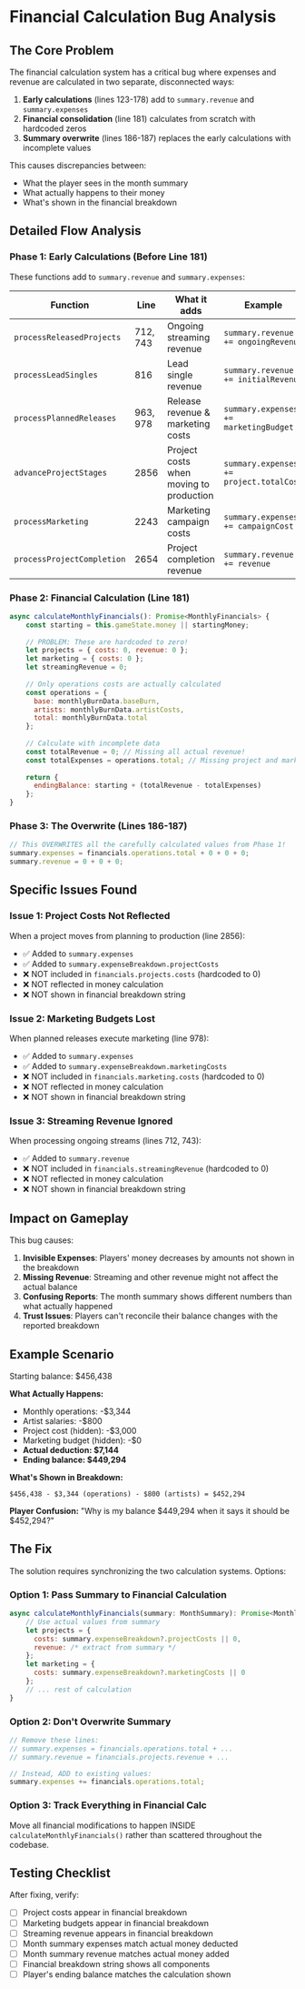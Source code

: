 # Financial Calculation Bug Analysis

## The Core Problem

The financial calculation system has a critical bug where expenses and revenue are calculated in two separate, disconnected ways:

1. **Early calculations** (lines 123-178) add to `summary.revenue` and `summary.expenses`
2. **Financial consolidation** (line 181) calculates from scratch with hardcoded zeros
3. **Summary overwrite** (lines 186-187) replaces the early calculations with incomplete values

This causes discrepancies between:
- What the player sees in the month summary
- What actually happens to their money
- What's shown in the financial breakdown

## Detailed Flow Analysis

### Phase 1: Early Calculations (Before Line 181)
These functions add to `summary.revenue` and `summary.expenses`:

| Function | Line | What it adds | Example |
|----------|------|--------------|---------|
| `processReleasedProjects` | 712, 743 | Ongoing streaming revenue | `summary.revenue += ongoingRevenue` |
| `processLeadSingles` | 816 | Lead single revenue | `summary.revenue += initialRevenue` |
| `processPlannedReleases` | 963, 978 | Release revenue & marketing costs | `summary.expenses += marketingBudget` |
| `advanceProjectStages` | 2856 | Project costs when moving to production | `summary.expenses += project.totalCost` |
| `processMarketing` | 2243 | Marketing campaign costs | `summary.expenses += campaignCost` |
| `processProjectCompletion` | 2654 | Project completion revenue | `summary.revenue += revenue` |

### Phase 2: Financial Calculation (Line 181)
```javascript
async calculateMonthlyFinancials(): Promise<MonthlyFinancials> {
    const starting = this.gameState.money || startingMoney;
    
    // PROBLEM: These are hardcoded to zero!
    let projects = { costs: 0, revenue: 0 };
    let marketing = { costs: 0 };
    let streamingRevenue = 0;
    
    // Only operations costs are actually calculated
    const operations = { 
      base: monthlyBurnData.baseBurn, 
      artists: monthlyBurnData.artistCosts, 
      total: monthlyBurnData.total 
    };
    
    // Calculate with incomplete data
    const totalRevenue = 0; // Missing all actual revenue!
    const totalExpenses = operations.total; // Missing project and marketing costs!
    
    return {
      endingBalance: starting + (totalRevenue - totalExpenses)
    };
}
```

### Phase 3: The Overwrite (Lines 186-187)
```javascript
// This OVERWRITES all the carefully calculated values from Phase 1!
summary.expenses = financials.operations.total + 0 + 0 + 0;
summary.revenue = 0 + 0 + 0;
```

## Specific Issues Found

### Issue 1: Project Costs Not Reflected
When a project moves from planning to production (line 2856):
- ✅ Added to `summary.expenses`
- ✅ Added to `summary.expenseBreakdown.projectCosts`
- ❌ NOT included in `financials.projects.costs` (hardcoded to 0)
- ❌ NOT reflected in money calculation
- ❌ NOT shown in financial breakdown string

### Issue 2: Marketing Budgets Lost
When planned releases execute marketing (line 978):
- ✅ Added to `summary.expenses`
- ✅ Added to `summary.expenseBreakdown.marketingCosts`
- ❌ NOT included in `financials.marketing.costs` (hardcoded to 0)
- ❌ NOT reflected in money calculation
- ❌ NOT shown in financial breakdown string

### Issue 3: Streaming Revenue Ignored
When processing ongoing streams (lines 712, 743):
- ✅ Added to `summary.revenue`
- ❌ NOT included in `financials.streamingRevenue` (hardcoded to 0)
- ❌ NOT reflected in money calculation
- ❌ NOT shown in financial breakdown string

## Impact on Gameplay

This bug causes:

1. **Invisible Expenses**: Players' money decreases by amounts not shown in the breakdown
2. **Missing Revenue**: Streaming and other revenue might not affect the actual balance
3. **Confusing Reports**: The month summary shows different numbers than what actually happened
4. **Trust Issues**: Players can't reconcile their balance changes with the reported breakdown

## Example Scenario

Starting balance: $456,438

**What Actually Happens:**
- Monthly operations: -$3,344
- Artist salaries: -$800  
- Project cost (hidden): -$3,000
- Marketing budget (hidden): -$0
- **Actual deduction: $7,144**
- **Ending balance: $449,294**

**What's Shown in Breakdown:**
```
$456,438 - $3,344 (operations) - $800 (artists) = $452,294
```

**Player Confusion:** "Why is my balance $449,294 when it says it should be $452,294?"

## The Fix

The solution requires synchronizing the two calculation systems. Options:

### Option 1: Pass Summary to Financial Calculation
```javascript
async calculateMonthlyFinancials(summary: MonthSummary): Promise<MonthlyFinancials> {
    // Use actual values from summary
    let projects = { 
      costs: summary.expenseBreakdown?.projectCosts || 0,
      revenue: /* extract from summary */ 
    };
    let marketing = { 
      costs: summary.expenseBreakdown?.marketingCosts || 0 
    };
    // ... rest of calculation
}
```

### Option 2: Don't Overwrite Summary
```javascript
// Remove these lines:
// summary.expenses = financials.operations.total + ...
// summary.revenue = financials.projects.revenue + ...

// Instead, ADD to existing values:
summary.expenses += financials.operations.total;
```

### Option 3: Track Everything in Financial Calc
Move all financial modifications to happen INSIDE `calculateMonthlyFinancials()` rather than scattered throughout the codebase.

## Testing Checklist

After fixing, verify:
- [ ] Project costs appear in financial breakdown
- [ ] Marketing budgets appear in financial breakdown  
- [ ] Streaming revenue appears in financial breakdown
- [ ] Month summary expenses match actual money deducted
- [ ] Month summary revenue matches actual money added
- [ ] Financial breakdown string shows all components
- [ ] Player's ending balance matches the calculation shown